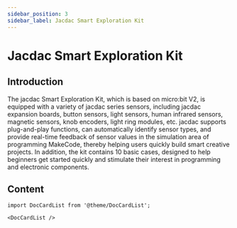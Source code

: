 ```yaml
---
sidebar_position: 3
sidebar_label: Jacdac Smart Exploration Kit
---
```

# Jacdac Smart Exploration Kit

## Introduction

The jacdac Smart Exploration Kit, which is based on micro:bit V2, is equipped with a variety of jacdac series sensors, including jacdac expansion boards, button sensors, light sensors, human infrared sensors, magnetic sensors, knob encoders, light ring modules, etc. jacdac supports plug-and-play functions, can automatically identify sensor types, and provide real-time feedback of sensor values in the simulation area of programming MakeCode, thereby helping users quickly build smart creative projects. In addition, the kit contains 10 basic cases, designed to help beginners get started quickly and stimulate their interest in programming and electronic components.

## Content

```mdx-code-block
import DocCardList from '@theme/DocCardList';

<DocCardList />
```
